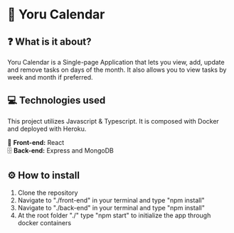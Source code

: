 # :crescent_moon: Yoru Calendar

## :question: What is it about?
Yoru Calendar is a Single-page Application that lets you view, add, update and remove tasks on days of the month. It also allows you to view tasks by week and month if preferred.

## :computer: Technologies used
This project utilizes Javascript & Typescript. It is composed with Docker and deployed with Heroku.

:page_with_curl: **Front-end:** React <br>
:file_cabinet: **Back-end:** Express and MongoDB

## :gear: How to install
1. Clone the repository
2. Navigate to "./front-end" in your terminal and type "npm install"
3. Navigate to "./back-end" in your terminal and type "npm install"
4. At the root folder "./" type "npm start" to initialize the app through docker containers
